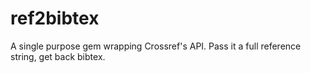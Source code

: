 ref2bibtex
==========

A single purpose gem wrapping Crossref's API.  Pass it a full reference string, get back bibtex.

